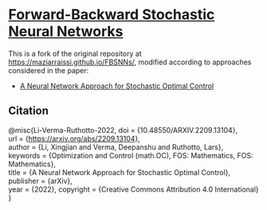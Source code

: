 # [Forward-Backward Stochastic Neural Networks](https://maziarraissi.github.io/EmoryMLIP/FBSNNs/)

This is a fork of the original repository at https://maziarraissi.github.io/FBSNNs/, modified according to approaches considered in the paper:
- [A Neural Network Approach for Stochastic Optimal Control](https://arxiv.org/pdf/2209.13104.pdf)
## Citation
   @misc{Li-Verma-Ruthotto-2022,
  doi = {10.48550/ARXIV.2209.13104},  
  url = {https://arxiv.org/abs/2209.13104},  
  author = {Li, Xingjian and Verma, Deepanshu and Ruthotto, Lars},  
  keywords = {Optimization and Control (math.OC), FOS: Mathematics, FOS: Mathematics},  
  title = {A Neural Network Approach for Stochastic Optimal Control},  
  publisher = {arXiv},  
  year = {2022},
  copyright = {Creative Commons Attribution 4.0 International}
}


